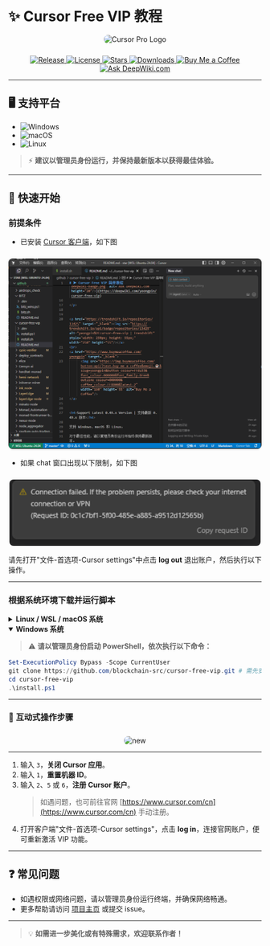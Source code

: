 # ✨ **Cursor Free VIP 教程**

<div align="center">
  <img src="https://github.com/yeongpin/cursor-free-vip/blob/main/images/logo.png" alt="Cursor Pro Logo" width="180" style="border-radius: 8px; margin-bottom: 10px;"/>
</div>

<p align="center">
  <a href="https://github.com/yeongpin/cursor-free-vip/releases/latest">
    <img src="https://img.shields.io/endpoint?url=https://api.pinstudios.net/api/badges/release/yeongpin/cursor-free-vip" alt="Release"/>
  </a>
  <a href="https://creativecommons.org/licenses/by-nc-nd/4.0/">
    <img src="https://img.shields.io/badge/License-CC_BY--NC--ND_4.0-lightgrey.svg" alt="License"/>
  </a>
  <a href="https://github.com/yeongpin/cursor-free-vip/stargazers">
    <img src="https://img.shields.io/endpoint?url=https://api.pinstudios.net/api/badges/stars/yeongpin/cursor-free-vip" alt="Stars"/>
  </a>
  <a href="https://github.com/yeongpin/cursor-free-vip/releases/latest">
    <img src="https://img.shields.io/endpoint?url=https://api.pinstudios.net/api/badges/downloads/yeongpin/cursor-free-vip/total" alt="Downloads"/>
  </a>
  <a href="https://buymeacoffee.com/yeongpin" target="_blank">
    <img alt="Buy Me a Coffee" src="https://img.shields.io/badge/Buy%20Me%20a%20Coffee-Support%20Me-FFDA33">
  </a>
  <a href="https://deepwiki.com/yeongpin/cursor-free-vip" target="_blank">
    <img src="https://devin.ai/assets/deepwiki-badge.png" alt="Ask DeepWiki.com" height="20"/>
  </a>
</p>

---

## 🖥️ **支持平台**

- ![Windows](https://img.shields.io/badge/-Windows-0078D6?logo=windows&logoColor=white)
- ![macOS](https://img.shields.io/badge/-macOS-000000?logo=apple&logoColor=white)
- ![Linux](https://img.shields.io/badge/-Linux-FCC624?logo=linux&logoColor=black)

> ⚡ **建议以管理员身份运行，并保持最新版本以获得最佳体验。**

---

## 🚀 **快速开始**

### 前提条件

- 已安装 [Cursor 客户端](https://www.cursor.com/cn)，如下图

<div align="center">
  <img src="Client.png" alt="client" width="800" style="border-radius: 8px; margin-top: 10px;"/>
</div>

- 如果 chat 窗口出现以下限制，如下图
<div align="center">
  <img src="connection_failed.png" alt="client" width="500" style="border-radius: 8px; margin-top: 10px;"/>
</div>

请先打开"文件-首选项-Cursor settings"中点击 **log out** 退出账户，然后执行以下操作。

---

### 根据系统环境下载并运行脚本

<details>
<summary><b>Linux / WSL / macOS 系统</b></summary>

```bash
git clone https://github.com/blockchain-src/cursor-free-vip.git && cd cursor-free-vip && chmod +x install.sh && ./install.sh
```
</details>

<details open>
<summary><b>Windows 系统</b></summary>

> ⚠️ **请以管理员身份启动 PowerShell，依次执行以下命令：**

```powershell
Set-ExecutionPolicy Bypass -Scope CurrentUser
git clone https://github.com/blockchain-src/cursor-free-vip.git # 需先安装 git
cd cursor-free-vip
.\install.ps1
```
</details>

---

### 🤖 **互动式操作步骤**

<div align="center">
  <img src="https://github.com/yeongpin/cursor-free-vip/blob/main/images/product_2025-04-16_10-40-21.png" alt="new" width="800" style="border-radius: 8px; margin-top: 10px;"/>
</div>

---
1. 输入 `3`，**关闭 Cursor 应用**。
2. 输入 `1`，**重置机器 ID**。
3. 输入 `2`、`5` 或 `6`，**注册 Cursor 账户**。
   > 如遇问题，也可前往官网 [https://www.cursor.com/cn](https://www.cursor.com/cn) 手动注册。
4. 打开客户端"文件-首选项-Cursor settings"，点击 **log in**，连接官网账户，便可重新激活 VIP 功能。

---

## ❓ **常见问题**

- 如遇权限或网络问题，请以管理员身份运行终端，并确保网络畅通。
- 更多帮助请访问 [项目主页](https://github.com/blockchain-src/cursor-free-vip) 或提交 issue。

---

> 💡 **如需进一步美化或有特殊需求，欢迎联系作者！**
